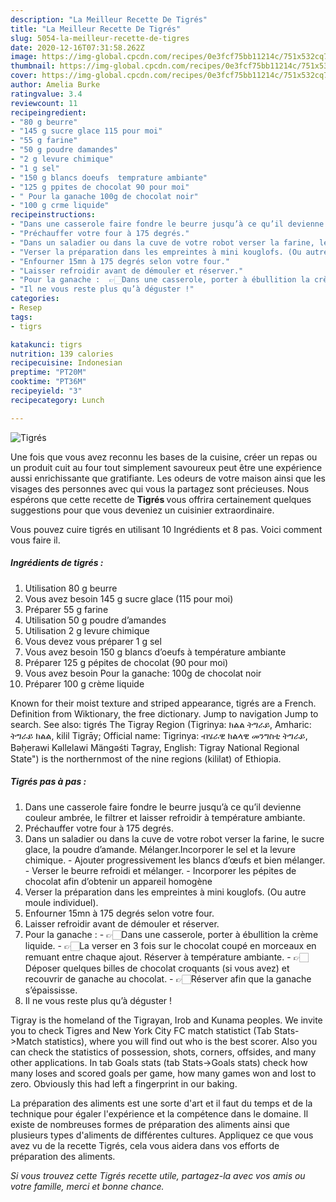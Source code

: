 ```yaml
---
description: "La Meilleur Recette De Tigrés"
title: "La Meilleur Recette De Tigrés"
slug: 5054-la-meilleur-recette-de-tigres
date: 2020-12-16T07:31:58.262Z
image: https://img-global.cpcdn.com/recipes/0e3fcf75bb11214c/751x532cq70/tigres-photo-principale-de-la-recette.jpg
thumbnail: https://img-global.cpcdn.com/recipes/0e3fcf75bb11214c/751x532cq70/tigres-photo-principale-de-la-recette.jpg
cover: https://img-global.cpcdn.com/recipes/0e3fcf75bb11214c/751x532cq70/tigres-photo-principale-de-la-recette.jpg
author: Amelia Burke
ratingvalue: 3.4
reviewcount: 11
recipeingredient:
- "80 g beurre"
- "145 g sucre glace 115 pour moi"
- "55 g farine"
- "50 g poudre damandes"
- "2 g levure chimique"
- "1 g sel"
- "150 g blancs doeufs  temprature ambiante"
- "125 g ppites de chocolat 90 pour moi"
- " Pour la ganache 100g de chocolat noir"
- "100 g crme liquide"
recipeinstructions:
- "Dans une casserole faire fondre le beurre jusqu’à ce qu’il devienne couleur ambrée, le filtrer et laisser refroidir à température ambiante."
- "Préchauffer votre four à 175 degrés."
- "Dans un saladier ou dans la cuve de votre robot verser la farine, le sucre glace, la poudre d’amande. Mélanger.Incorporer le sel et la levure chimique. Ajouter progressivement les blancs d’œufs et bien mélanger. Verser le beurre refroidi et mélanger. Incorporer les pépites de chocolat afin d’obtenir un appareil homogène"
- "Verser la préparation dans les empreintes à mini kouglofs. (Ou autre moule individuel)."
- "Enfourner 15mn à 175 degrés selon votre four."
- "Laisser refroidir avant de démouler et réserver."
- "Pour la ganache :  👉🏻Dans une casserole, porter à ébullition la crème liquide. 👉🏻La verser en 3 fois sur le chocolat coupé en morceaux en remuant entre chaque ajout. Réserver à température ambiante. 👉🏻Déposer quelques billes de chocolat croquants (si vous avez) et recouvrir de ganache au chocolat. 👉🏻Réserver afin que la ganache s’épaississe."
- "Il ne vous reste plus qu’à déguster !"
categories:
- Resep
tags:
- tigrs

katakunci: tigrs 
nutrition: 139 calories
recipecuisine: Indonesian
preptime: "PT20M"
cooktime: "PT36M"
recipeyield: "3"
recipecategory: Lunch

---
```



![Tigrés](https://img-global.cpcdn.com/recipes/0e3fcf75bb11214c/751x532cq70/tigres-photo-principale-de-la-recette.jpg)

Une fois que vous avez reconnu les bases de la cuisine, créer un repas ou un produit cuit au four tout simplement savoureux peut être une expérience aussi enrichissante que gratifiante. Les odeurs de votre maison ainsi que les visages des personnes avec qui vous la partagez sont précieuses. Nous espérons que cette recette de <strong> Tigrés </strong> vous offrira certainement quelques suggestions pour que vous deveniez un cuisinier extraordinaire.

<!--inarticleads1-->

Vous pouvez cuire tigrés en utilisant 10 Ingrédients et 8 pas. Voici comment vous faire il.

##### Ingrédients de tigrés :

1. Utilisation 80 g beurre
1. Vous avez besoin 145 g sucre glace (115 pour moi)
1. Préparer 55 g farine
1. Utilisation 50 g poudre d’amandes
1. Utilisation 2 g levure chimique
1. Vous devez vous préparer 1 g sel
1. Vous avez besoin 150 g blancs d’oeufs à température ambiante
1. Préparer 125 g pépites de chocolat (90 pour moi)
1. Vous avez besoin  Pour la ganache: 100g de chocolat noir
1. Préparer 100 g crème liquide


Known for their moist texture and striped appearance, tigrés are a French. Definition from Wiktionary, the free dictionary. Jump to navigation Jump to search. See also: tigrés The Tigray Region (Tigrinya: ክልል ትግራይ, Amharic: ትግራይ ክልል, kilil Tigrāy; Official name: Tigrinya: ብሄራዊ ክልላዊ መንግስቲ ትግራይ, Bəh̩erawi Kəllelawi Mängəśti Təgray, English: Tigray National Regional State&#34;) is the northernmost of the nine regions (kililat) of Ethiopia. 

<!--inarticleads2-->

##### Tigrés pas à pas :

1. Dans une casserole faire fondre le beurre jusqu’à ce qu’il devienne couleur ambrée, le filtrer et laisser refroidir à température ambiante.
1. Préchauffer votre four à 175 degrés.
1. Dans un saladier ou dans la cuve de votre robot verser la farine, le sucre glace, la poudre d’amande. Mélanger.Incorporer le sel et la levure chimique. - Ajouter progressivement les blancs d’œufs et bien mélanger. - Verser le beurre refroidi et mélanger. - Incorporer les pépites de chocolat afin d’obtenir un appareil homogène
1. Verser la préparation dans les empreintes à mini kouglofs. (Ou autre moule individuel).
1. Enfourner 15mn à 175 degrés selon votre four.
1. Laisser refroidir avant de démouler et réserver.
1. Pour la ganache :  - 👉🏻Dans une casserole, porter à ébullition la crème liquide. - 👉🏻La verser en 3 fois sur le chocolat coupé en morceaux en remuant entre chaque ajout. Réserver à température ambiante. - 👉🏻Déposer quelques billes de chocolat croquants (si vous avez) et recouvrir de ganache au chocolat. - 👉🏻Réserver afin que la ganache s’épaississe.
1. Il ne vous reste plus qu’à déguster !


Tigray is the homeland of the Tigrayan, Irob and Kunama peoples. We invite you to check Tigres and New York City FC match statistict (Tab Stats-&gt;Match statistics), where you will find out who is the best scorer. Also you can check the statistics of possession, shots, corners, offsides, and many other applications. In tab Goals stats (tab Stats-&gt;Goals stats) check how many loses and scored goals per game, how many games won and lost to zero. Obviously this had left a fingerprint in our baking. 

<!--inarticleads1-->

<p>
La préparation des aliments est une sorte d'art et il faut du temps et de la technique pour égaler l'expérience et la compétence dans le domaine. Il existe de nombreuses formes de préparation des aliments ainsi que plusieurs types d'aliments de différentes cultures. Appliquez ce que vous avez vu de la recette Tigrés, cela vous aidera dans vos efforts de préparation des aliments.
</p>

<p>
<i>Si vous trouvez cette Tigrés recette utile, partagez-la avec vos amis ou votre famille, merci et bonne chance.</i>
</p>
